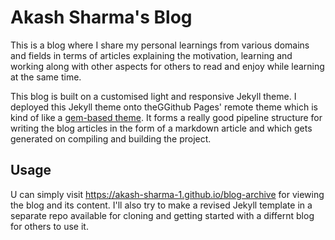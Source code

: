# Akash Sharma's Blog

This is a blog where I share my personal learnings from various domains and fields in terms of articles explaining the motivation, learning and working along with other aspects for others to read and enjoy while learning at the same time. 

This blog is built on a customised light and responsive Jekyll theme. I deployed this Jekyll theme onto theGGithub Pages' remote theme which is kind of like a [gem-based theme](https://jekyllrb.com/docs/themes/#understanding-gem-based-themes). It forms a really good pipeline structure for writing the blog articles in the form of a markdown article and which gets generated on compiling and building the project.

## Usage
U can simply visit https://akash-sharma-1.github.io/blog-archive for viewing the blog and its content.
I'll also try to make a revised Jekyll template in a separate repo available for cloning and getting started with a differnt blog for others to use it.
